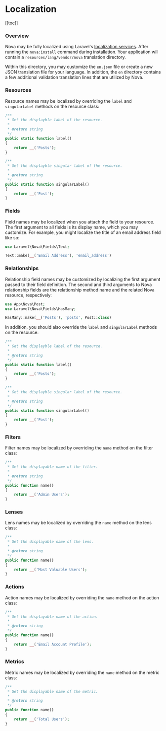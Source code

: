 # Localization

[[toc]]

### Overview

Nova may be fully localized using Laravel's [localization services](https://laravel.com/docs/localization). After running the `nova:install` command during installation. Your application will contain a `resources/lang/vendor/nova` translation directory.

Within this directory, you may customize the `en.json` file or create a new JSON translation file for your language. In addition, the `en` directory contains a few additional validation translation lines that are utilized by Nova.

### Resources

Resource names may be localized by overriding the `label` and `singularLabel` methods on the resource class:

```php
/**
 * Get the displayble label of the resource.
 *
 * @return string
 */
public static function label()
{
    return __('Posts');
}

/**
 * Get the displayble singular label of the resource.
 *
 * @return string
 */
public static function singularLabel()
{
    return __('Post');
}
```

### Fields

Field names may be localized when you attach the field to your resource. The first argument to all fields is its display name, which you may customize. For example, you might localize the title of an email address field like so:

```php
use Laravel\Nova\Fields\Text;

Text::make(__('Email Address'), 'email_address')
```

### Relationships

Relationship field names may be customized by localizing the first argument passed to their field definition. The second and third arguments to Nova relationship fields are the relationship method name and the related Nova resource, respectively:

```php
use App\Nova\Post;
use Laravel\Nova\Fields\HasMany;

HasMany::make(__('Posts'), 'posts', Post::class)
```

In addition, you should also override the `label` and `singularLabel` methods on the resource:

```php
/**
 * Get the displayble label of the resource.
 *
 * @return string
 */
public static function label()
{
    return __('Posts');
}

/**
 * Get the displayble singular label of the resource.
 *
 * @return string
 */
public static function singularLabel()
{
    return __('Post');
}
```

### Filters

Filter names may be localized by overriding the `name` method on the filter class:

```php
/**
 * Get the displayable name of the filter.
 *
 * @return string
 */
public function name()
{
    return __('Admin Users');
}
```

### Lenses

Lens names may be localized by overriding the `name` method on the lens class:

```php
/**
 * Get the displayable name of the lens.
 *
 * @return string
 */
public function name()
{
    return __('Most Valuable Users');
}
```

### Actions

Action names may be localized by overriding the `name` method on the action class:

```php
/**
 * Get the displayable name of the action.
 *
 * @return string
 */
public function name()
{
    return __('Email Account Profile');
}
```

### Metrics

Metric names may be localized by overriding the `name` method on the metric class:

```php
/**
 * Get the displayable name of the metric.
 *
 * @return string
 */
public function name()
{
    return __('Total Users');
}
```
